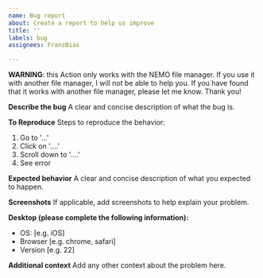 ```yaml
---
name: Bug report
about: Create a report to help us improve
title: ''
labels: bug
assignees: FranzBias

---
```


**WARNING**: this Action only works with the NEMO file manager. If you use it with another file manager, I will not be able to help you. If you have found that it works with another file manager, please let me know. Thank you!

**Describe the bug**
A clear and concise description of what the bug is.

**To Reproduce**
Steps to reproduce the behavior:
1. Go to '...'
2. Click on '....'
3. Scroll down to '....'
4. See error

**Expected behavior**
A clear and concise description of what you expected to happen.

**Screenshots**
If applicable, add screenshots to help explain your problem.

**Desktop (please complete the following information):**
 - OS: [e.g. iOS]
 - Browser [e.g. chrome, safari]
 - Version [e.g. 22]

**Additional context**
Add any other context about the problem here.
